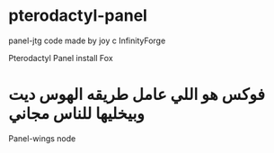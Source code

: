# pterodactyl-panel

panel-jtg code made by joy c InfinityForge

Pterodactyl Panel install Fox

# فوكس هو اللي عامل طريقه الهوس ديت وبيخليها للناس مجاني 

Panel-wings node
